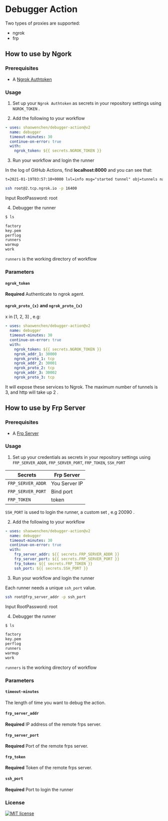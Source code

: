 # Debugger Action

Two types of proxies are supported:

- ngrok
- frp

## How to use by Ngork

### Prerequisites

- A [Ngrok Authtoken](https://dashboard.ngrok.com/auth/your-authtoken)

### Usage

1. Set up your `Ngrok Authtoken` as secrets in your repository settings using `NGROK_TOKEN` .

2. Add the following to your workflow

```yml
- uses: shaowenchen/debugger-action@v2
  name: debugger
  timeout-minutes: 30
  continue-on-error: true
  with:
    ngrok_token: ${{ secrets.NGROK_TOKEN }}
```

3. Run your workflow and login the runner

In the log of GitHub Actions, find **localhost:8000** and you can see that:

```txt
t=2021-01-19T03:57:10+0000 lvl=info msg="started tunnel" obj=tunnels name=command_line addr=//localhost:8000 url=tcp://2.tcp.ngrok.io:16400
```

```bash
ssh root@2.tcp.ngrok.io -p 16400
```

Input RootPassword: root

4. Debugger the runner

```bash
$ ls

factory
key.pem
perflog
runners
warmup
work
```

`runners` is the working directory of workflow

### Parameters

#### `ngrok_token`

**Required** Authenticate to  ngrok agent.

#### `ngrok_proto_{x}` and `ngrok_proto_{x}`

x in [1, 2, 3] , e.g:

```yaml
- uses: shaowenchen/debugger-action@v2
  name: debugger
  timeout-minutes: 30
  continue-on-error: true
  with:
    ngrok_token: ${{ secrets.NGROK_TOKEN }}
    ngrok_addr_1: 30000
    ngrok_proto_1: tcp
    ngrok_addr_2: 30001
    ngrok_proto_2: tcp
    ngrok_addr_3: 30002
    ngrok_proto_3: tcp
```

It will expose these services to Ngrok. The maximum number of tunnels is 3, and http will take up 2 .

#### 

## How to use by Frp Server

### Prerequisites

- A [Frp Server](https://github.com/fatedier/frp)

### Usage

1. Set up your credentials as secrets in your repository settings using `FRP_SERVER_ADDR`, `FRP_SERVER_PORT`, `FRP_TOKEN`, `SSH_PORT`

|  Secrets   | Frp Server  |
|  ----  | ----  |
| `FRP_SERVER_ADDR`  | You Server IP |
| `FRP_SERVER_PORT`  | Bind port |
| `FRP_TOKEN`        | token |

`SSH_PORT` is used to login the runner, a custom set , e.g 20090 .

2. Add the following to your workflow

```yml
- uses: shaowenchen/debugger-action@v2
  name: debugger
  timeout-minutes: 30
  continue-on-error: true
  with:
    frp_server_addr: ${{ secrets.FRP_SERVER_ADDR }}
    frp_server_port: ${{ secrets.FRP_SERVER_PORT }}
    frp_token: ${{ secrets.FRP_TOKEN }}
    ssh_port: ${{ secrets.SSH_PORT }}
```

3. Run your workflow and login the runner

Each runner needs a unique `ssh_port` value.

```bash
ssh root@frp_server_addr -p ssh_port 
```

Input RootPassword: root

4. Debugger the runner

```bash
$ ls

factory
key.pem
perflog
runners
warmup
work
```

`runners` is the working directory of workflow

### Parameters

#### `timeout-minutes`

The length of time you want to debug the action.

#### `frp_server_addr`

**Required** IP address of the remote frps server.

#### `frp_server_port`

**Required** Port of the remote frps server.

#### `frp_token`

**Required** Token of the remote frps server.

#### `ssh_port`

**Required** Port to login the runner

### License


[![MIT license](https://img.shields.io/badge/License-MIT-blue.svg)](https://lbesson.mit-license.org/)